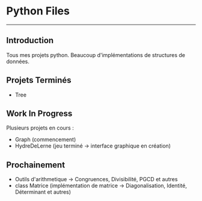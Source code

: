 Python Files
==
*********************

Introduction
-

Tous mes projets python. Beaucoup d'implémentations de structures de données.


Projets Terminés
-
* Tree

Work In Progress
-

Plusieurs projets en cours :
* Graph (commencement)
* HydreDeLerne (jeu terminé -> interface graphique en création) 


Prochainement
-

* Outils d'arithmetique -> Congruences, 
Divisibilité, PGCD et autres
* class Matrice (implémentation de matrice -> Diagonalisation, Identité, Déterminant et autres) 


